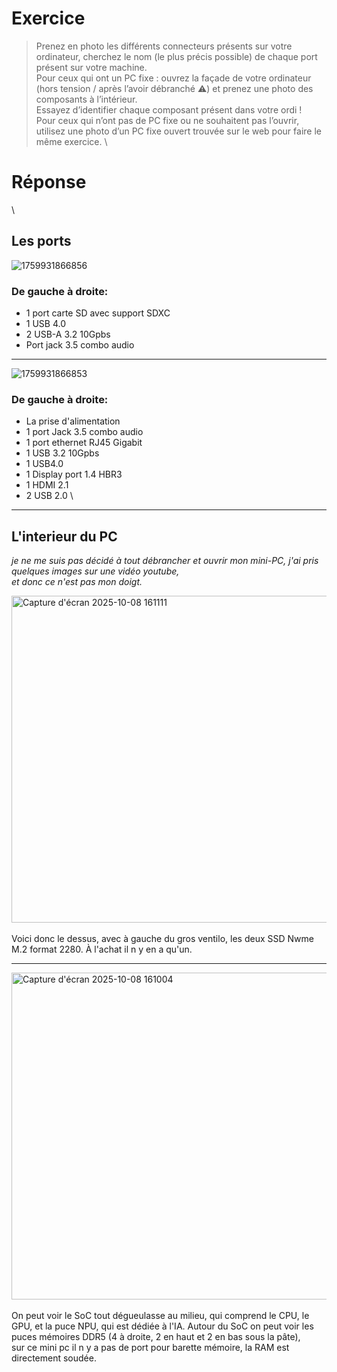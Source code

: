 # Exercice
> Prenez en photo les différents connecteurs présents sur votre ordinateur, cherchez le nom (le plus précis possible) de chaque port présent sur votre machine.  
> Pour ceux qui ont un PC fixe : ouvrez la façade de votre ordinateur (hors tension / après l’avoir débranché ⚠️) et prenez une photo des composants à l’intérieur.  
> Essayez d’identifier chaque composant présent dans votre ordi !  
> Pour ceux qui n’ont pas de PC fixe ou ne souhaitent pas l’ouvrir, utilisez une photo d’un PC fixe ouvert trouvée sur le web pour faire le même exercice.
\
# Réponse
\
## Les ports
![1759931866856](https://github.com/user-attachments/assets/0ff76818-adbe-4a51-8de9-12150077797f)  

### De gauche à droite: 
- 1 port carte SD avec support SDXC
- 1 USB 4.0
- 2 USB-A 3.2 10Gpbs
- Port jack 3.5 combo audio 
---

 ![1759931866853](https://github.com/user-attachments/assets/9fbddd3d-fbfd-42f7-adf2-8d5915474132)
### De gauche à droite:
- La prise d'alimentation
- 1 port Jack 3.5 combo audio
- 1 port ethernet RJ45 Gigabit
- 1 USB 3.2 10Gpbs
- 1 USB4.0
- 1 Display port 1.4 HBR3
- 1 HDMI 2.1
- 2 USB 2.0
\
---
## L'interieur du PC
_je ne me suis pas décidé à tout débrancher et ouvrir mon mini-PC, j'ai pris quelques images sur une vidéo youtube,   
et donc ce n'est pas mon doigt._  

<img width="904" height="523" alt="Capture d'écran 2025-10-08 161111" src="https://github.com/user-attachments/assets/57043ea5-5b5d-485e-9b6e-b36bc05b4608" />\
\
Voici donc le dessus, avec à gauche du gros ventilo, les deux SSD Nwme M.2 format 2280. À l'achat il n y en a qu'un. 

---

<img width="904" height="523" alt="Capture d'écran 2025-10-08 161004" src="https://github.com/user-attachments/assets/d9c96d31-bfde-41ff-90d0-5244b0f207fd" />\
\
On peut voir le SoC tout dégueulasse au milieu, qui comprend le CPU, le GPU, et la puce NPU, qui est dédiée à l'IA.
Autour du SoC on peut voir les puces mémoires DDR5 (4 à droite, 2 en haut et 2 en bas sous la pâte),\
sur ce mini pc il n y a pas de port pour barette mémoire, la RAM est directement soudée.

